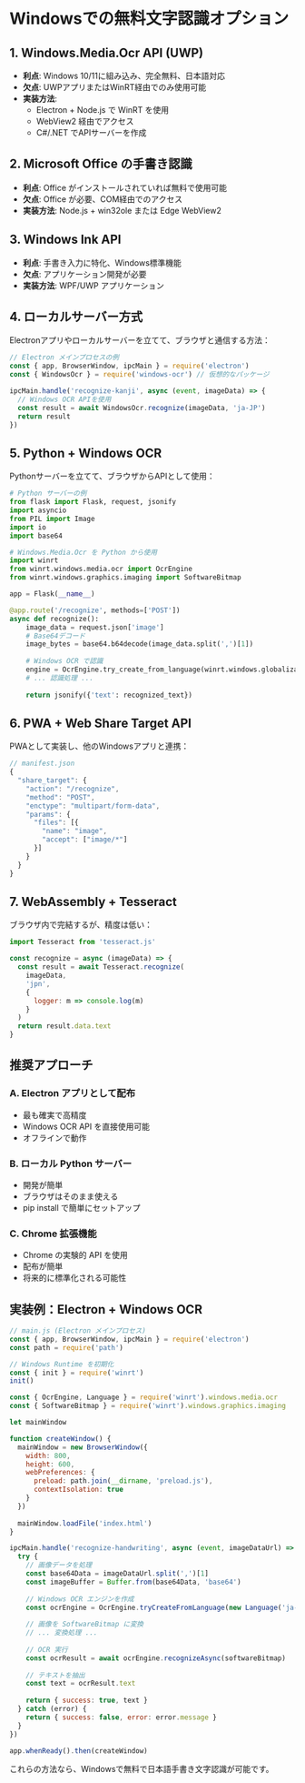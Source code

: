 # Windowsでの無料文字認識オプション

## 1. Windows.Media.Ocr API (UWP)
- **利点**: Windows 10/11に組み込み、完全無料、日本語対応
- **欠点**: UWPアプリまたはWinRT経由でのみ使用可能
- **実装方法**: 
  - Electron + Node.js で WinRT を使用
  - WebView2 経由でアクセス
  - C#/.NET でAPIサーバーを作成

## 2. Microsoft Office の手書き認識
- **利点**: Office がインストールされていれば無料で使用可能
- **欠点**: Office が必要、COM経由でのアクセス
- **実装方法**: Node.js + win32ole または Edge WebView2

## 3. Windows Ink API
- **利点**: 手書き入力に特化、Windows標準機能
- **欠点**: アプリケーション開発が必要
- **実装方法**: WPF/UWP アプリケーション

## 4. ローカルサーバー方式
Electronアプリやローカルサーバーを立てて、ブラウザと通信する方法：

```javascript
// Electron メインプロセスの例
const { app, BrowserWindow, ipcMain } = require('electron')
const { WindowsOcr } = require('windows-ocr') // 仮想的なパッケージ

ipcMain.handle('recognize-kanji', async (event, imageData) => {
  // Windows OCR APIを使用
  const result = await WindowsOcr.recognize(imageData, 'ja-JP')
  return result
})
```

## 5. Python + Windows OCR
Pythonサーバーを立てて、ブラウザからAPIとして使用：

```python
# Python サーバーの例
from flask import Flask, request, jsonify
import asyncio
from PIL import Image
import io
import base64

# Windows.Media.Ocr を Python から使用
import winrt
from winrt.windows.media.ocr import OcrEngine
from winrt.windows.graphics.imaging import SoftwareBitmap

app = Flask(__name__)

@app.route('/recognize', methods=['POST'])
async def recognize():
    image_data = request.json['image']
    # Base64デコード
    image_bytes = base64.b64decode(image_data.split(',')[1])
    
    # Windows OCR で認識
    engine = OcrEngine.try_create_from_language(winrt.windows.globalization.Language("ja-JP"))
    # ... 認識処理 ...
    
    return jsonify({'text': recognized_text})
```

## 6. PWA + Web Share Target API
PWAとして実装し、他のWindowsアプリと連携：

```javascript
// manifest.json
{
  "share_target": {
    "action": "/recognize",
    "method": "POST",
    "enctype": "multipart/form-data",
    "params": {
      "files": [{
        "name": "image",
        "accept": ["image/*"]
      }]
    }
  }
}
```

## 7. WebAssembly + Tesseract
ブラウザ内で完結するが、精度は低い：

```javascript
import Tesseract from 'tesseract.js'

const recognize = async (imageData) => {
  const result = await Tesseract.recognize(
    imageData,
    'jpn',
    {
      logger: m => console.log(m)
    }
  )
  return result.data.text
}
```

## 推奨アプローチ

### A. Electron アプリとして配布
- 最も確実で高精度
- Windows OCR API を直接使用可能
- オフラインで動作

### B. ローカル Python サーバー
- 開発が簡単
- ブラウザはそのまま使える
- pip install で簡単にセットアップ

### C. Chrome 拡張機能
- Chrome の実験的 API を使用
- 配布が簡単
- 将来的に標準化される可能性

## 実装例：Electron + Windows OCR

```javascript
// main.js (Electron メインプロセス)
const { app, BrowserWindow, ipcMain } = require('electron')
const path = require('path')

// Windows Runtime を初期化
const { init } = require('winrt')
init()

const { OcrEngine, Language } = require('winrt').windows.media.ocr
const { SoftwareBitmap } = require('winrt').windows.graphics.imaging

let mainWindow

function createWindow() {
  mainWindow = new BrowserWindow({
    width: 800,
    height: 600,
    webPreferences: {
      preload: path.join(__dirname, 'preload.js'),
      contextIsolation: true
    }
  })
  
  mainWindow.loadFile('index.html')
}

ipcMain.handle('recognize-handwriting', async (event, imageDataUrl) => {
  try {
    // 画像データを処理
    const base64Data = imageDataUrl.split(',')[1]
    const imageBuffer = Buffer.from(base64Data, 'base64')
    
    // Windows OCR エンジンを作成
    const ocrEngine = OcrEngine.tryCreateFromLanguage(new Language('ja-JP'))
    
    // 画像を SoftwareBitmap に変換
    // ... 変換処理 ...
    
    // OCR 実行
    const ocrResult = await ocrEngine.recognizeAsync(softwareBitmap)
    
    // テキストを抽出
    const text = ocrResult.text
    
    return { success: true, text }
  } catch (error) {
    return { success: false, error: error.message }
  }
})

app.whenReady().then(createWindow)
```

これらの方法なら、Windowsで無料で日本語手書き文字認識が可能です。